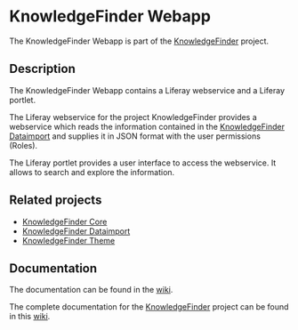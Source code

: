 # KnowledgeFinder Webapp

The KnowledgeFinder Webapp is part of the [KnowledgeFinder](https://github.com/KnowledgeFinder/) project.

## Description

The KnowledgeFinder Webapp contains a Liferay webservice and a Liferay portlet.

The Liferay webservice for the project KnowledgeFinder provides a webservice which reads the information contained in the [KnowledgeFinder Dataimport](https://github.com/KnowledgeFinder/knowledgefinder-dataimport) and supplies it in JSON format with the user permissions (Roles).

The Liferay portlet provides a user interface to access the webservice. It allows to search and explore the information. 

## Related projects

* [KnowledgeFinder Core](https://github.com/KnowledgeFinder/knowledgefinder-core)
* [KnowledgeFinder Dataimport](https://github.com/KnowledgeFinder/knowledgefinder-dataimport)
* [KnowledgeFinder Theme](https://github.com/KnowledgeFinder/knowledgefinder-theme)

## Documentation

The documentation can be found in the [wiki](https://github.com/KnowledgeFinder/knowledgefinder-webapp/wiki).

The complete documentation for the [KnowledgeFinder](https://github.com/KnowledgeFinder/) project can be found in this [wiki](https://github.com/KnowledgeFinder/knowledgefinder-core/wiki).
